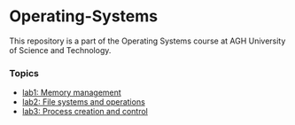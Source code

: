 # Operating-Systems
This repository is a part of the Operating Systems course at AGH University of Science and Technology.

### Topics
- [lab1: Memory management](https://github.com/Kacper0199/Operating-Systems/tree/main/lab1)
- [lab2: File systems and operations](https://github.com/Kacper0199/Operating-Systems/tree/main/lab2)
- [lab3: Process creation and control](https://github.com/Kacper0199/Operating-Systems/tree/main/lab3)
